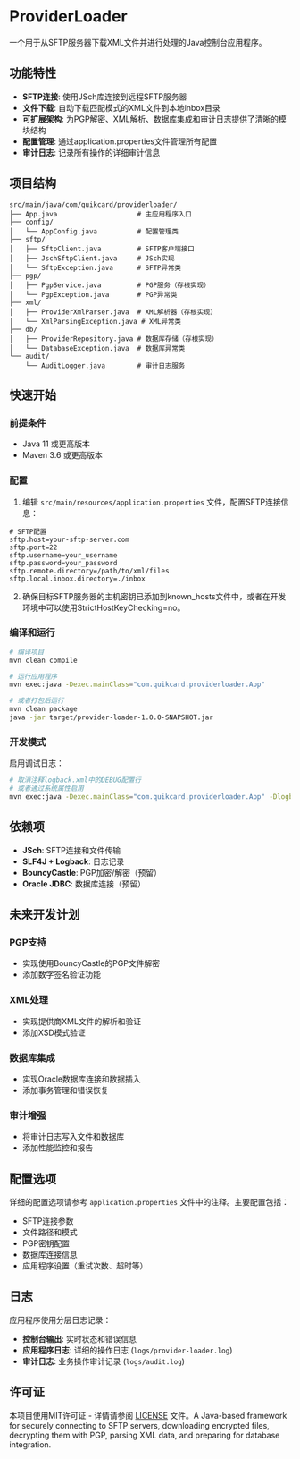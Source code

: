# ProviderLoader

一个用于从SFTP服务器下载XML文件并进行处理的Java控制台应用程序。

## 功能特性

- **SFTP连接**: 使用JSch库连接到远程SFTP服务器
- **文件下载**: 自动下载匹配模式的XML文件到本地inbox目录
- **可扩展架构**: 为PGP解密、XML解析、数据库集成和审计日志提供了清晰的模块结构
- **配置管理**: 通过application.properties文件管理所有配置
- **审计日志**: 记录所有操作的详细审计信息

## 项目结构

```
src/main/java/com/quikcard/providerloader/
├── App.java                    # 主应用程序入口
├── config/
│   └── AppConfig.java          # 配置管理类
├── sftp/
│   ├── SftpClient.java         # SFTP客户端接口
│   ├── JschSftpClient.java     # JSch实现
│   └── SftpException.java      # SFTP异常类
├── pgp/
│   ├── PgpService.java         # PGP服务（存根实现）
│   └── PgpException.java       # PGP异常类
├── xml/
│   ├── ProviderXmlParser.java  # XML解析器（存根实现）
│   └── XmlParsingException.java # XML异常类
├── db/
│   ├── ProviderRepository.java # 数据库存储（存根实现）
│   └── DatabaseException.java  # 数据库异常类
└── audit/
    └── AuditLogger.java        # 审计日志服务
```

## 快速开始

### 前提条件

- Java 11 或更高版本
- Maven 3.6 或更高版本

### 配置

1. 编辑 `src/main/resources/application.properties` 文件，配置SFTP连接信息：

```properties
# SFTP配置
sftp.host=your-sftp-server.com
sftp.port=22
sftp.username=your_username
sftp.password=your_password
sftp.remote.directory=/path/to/xml/files
sftp.local.inbox.directory=./inbox
```

2. 确保目标SFTP服务器的主机密钥已添加到known_hosts文件中，或者在开发环境中可以使用StrictHostKeyChecking=no。

### 编译和运行

```bash
# 编译项目
mvn clean compile

# 运行应用程序
mvn exec:java -Dexec.mainClass="com.quikcard.providerloader.App"

# 或者打包后运行
mvn clean package
java -jar target/provider-loader-1.0.0-SNAPSHOT.jar
```

### 开发模式

启用调试日志：
```bash
# 取消注释logback.xml中的DEBUG配置行
# 或者通过系统属性启用
mvn exec:java -Dexec.mainClass="com.quikcard.providerloader.App" -Dlogback.configurationFile=src/main/resources/logback.xml
```

## 依赖项

- **JSch**: SFTP连接和文件传输
- **SLF4J + Logback**: 日志记录
- **BouncyCastle**: PGP加密/解密（预留）
- **Oracle JDBC**: 数据库连接（预留）

## 未来开发计划

### PGP支持
- 实现使用BouncyCastle的PGP文件解密
- 添加数字签名验证功能

### XML处理
- 实现提供商XML文件的解析和验证
- 添加XSD模式验证

### 数据库集成
- 实现Oracle数据库连接和数据插入
- 添加事务管理和错误恢复

### 审计增强
- 将审计日志写入文件和数据库
- 添加性能监控和报告

## 配置选项

详细的配置选项请参考 `application.properties` 文件中的注释。主要配置包括：

- SFTP连接参数
- 文件路径和模式
- PGP密钥配置
- 数据库连接信息
- 应用程序设置（重试次数、超时等）

## 日志

应用程序使用分层日志记录：
- **控制台输出**: 实时状态和错误信息
- **应用程序日志**: 详细的操作日志 (`logs/provider-loader.log`)
- **审计日志**: 业务操作审计记录 (`logs/audit.log`)

## 许可证

本项目使用MIT许可证 - 详情请参阅 [LICENSE](LICENSE) 文件。A Java-based framework for securely connecting to SFTP servers, downloading encrypted files, decrypting them with PGP, parsing XML data, and preparing for database integration.
